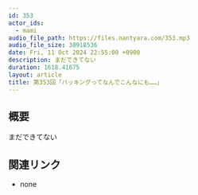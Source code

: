 ```yaml
---
id: 353
actor_ids:
  - mami
audio_file_path: https://files.nantyara.com/353.mp3
audio_file_size: 38918536
date: Fri, 11 Oct 2024 22:55:00 +0900
description: まだできてない
duration: 1618.41675
layout: article
title: 第353回「パッキングってなんでこんなにも……」
---
```

## 概要

まだできてない

## 関連リンク

* none
